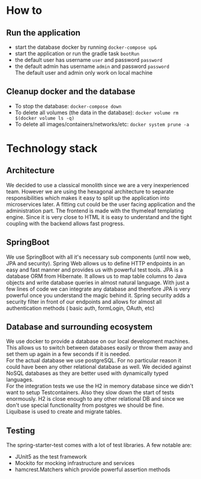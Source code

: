 
# How to
## Run the application
- start the database docker by running `docker-compose up&`
- start the application or run the gradle task `bootRun`
- the default user has username `user` and password `password`
- the default admin has username `admin` and password `password`  
  The default user and admin only work on local machine
## Cleanup docker and the database
- To stop the database: `docker-compose down`
- To delete all volumes (the data in the database): `docker volume rm $(docker volume ls -q)`
- To delete all images/containers/networks/etc: `docker system prune -a`
# Technology stack
## Architecture
We decided to use a classical monolith since we are a very inexperienced team. However we are using the hexagonal architecture to separate responsibilities which makes it easy to split up the application into microservices later. A fitting cut could be the user facing application and the administration part.
The frontend is made with the thymeleaf templating engine. Since it is very close to HTML it is easy to understand and the tight coupling with the backend allows fast progress.
## SpringBoot
We use SpringBoot with all it's necessary sub components (until now web, JPA and security). Spring Web allows us to define HTTP endpoints in an easy and fast manner and provides us with powerful test tools. JPA is a database ORM from Hibernate. It allows us to map table columns to Java objects and write database queries in almost natural language. With just a few lines of code we can integrate any database and therefore JPA is very powerful once you understand the magic behind it. Spring security adds a security filter in front of our endpoints and allows for almost all authentication methods ( basic auth, formLogin, OAuth, etc)
## Database and surrounding ecosystem
We use docker to provide a database on our local development machines. This allows us to switch between databases easily or throw them away and set them up again in a few seconds if it is needed.  
For the actual database we use postgreSQL. For no particular reason it could have been any other relational database as well. We decided against NoSQL databases as they are better used with dynamically typed languages.  
For the integration tests we use the H2  in memory database since we didn't want to setup Testcontainers. Also they slow down the start of tests enormously. H2 is close enough to any other relational DB and since we don't use special functionality from postgres we should be fine.  
Liquibase is used to create and migrate tables.
## Testing
The spring-starter-test comes with a lot of test libraries. A few notable are:
- JUnit5 as the test framework
- Mockito for mocking infrastructure and services
- hamcrest.Matchers which provide powerful assertion methods
